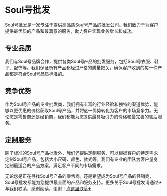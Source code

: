 # Soul号批发

Soul号批发是一家专注于提供高品质Soul号产品的批发公司。我们致力于为客户提供最优质的产品和最满意的服务，助力客户实现业务增长和成功。

## 专业品质
我们与Soul号品牌合作，提供各类Soul号产品的批发服务，包括Soul号衣服、鞋子、配饰等。我们保证所有产品都经过严格的质量把关，确保客户收到的每一件产品都是符合Soul号品质标准的。

## 竞争优势
作为Soul号产品的专业批发商，我们拥有丰富的行业经验和独特的渠道优势，能够以更优惠的价格获取Soul号产品，并将这一优势转化为客户的市场竞争力。无论您是零售商还是经销商，我们都能为您提供最具吸引力的价格和最完善的售后服务。

## 定制服务
除了标准的Soul号产品批发外，我们还提供定制服务，可以根据客户的特定需求定制Soul号产品，包括大小尺码、颜色、款式等。我们有专业的团队为客户量身定制最适合的产品方案，满足客户不同的市场需求。

无论您是正在寻找Soul号产品的零售商，还是希望成为Soul号产品的经销商，Soul号批发都能为您提供最全面的产品和服务支持。更多关于Soul号批发请通过✈与我们联系，感谢阅读，谢谢！[点这里联系✈](https://www.k02.cc)